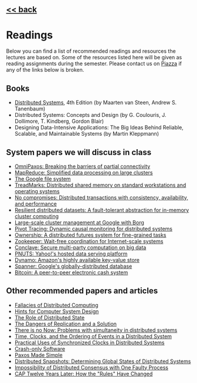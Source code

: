 ## [<< back](./index.html)

# Readings

Below you can find a list of recommended readings and resources the lectures are based on. Some of the resources listed here will be given as reading assignments during the semester. 
Please contact us on [Piazza](https://piazza.com/bu/fall2025/cascs651/home) if any of the links below is broken.

## Books
- [Distributed Systems](https://www.distributed-systems.net/index.php/books/ds4/), 4th Edition (by Maarten van Steen, Andrew S. Tanenbaum)
- Distributed Systems: Concepts and Design (by G. Coulouris, J. Dollimore, T. Kindberg, Gordon Blair)
- Designing Data-Intensive Applications: The Big Ideas Behind Reliable, Scalable, and Maintainable Systems (by Martin Kleppmann)

## System papers we will discuss in class
- [OmniPaxos: Breaking the barriers of partial connectivity](https://dl.acm.org/doi/abs/10.1145/3552326.3587441)
- [MapReduce: Simplified data processing on large clusters](https://dl.acm.org/doi/10.1145/1327452.1327492)
- [The Google file system](https://dl.acm.org/doi/10.1145/945445.945450)
- [TreadMarks: Distributed shared memory on standard workstations and operating systems](https://www.eecg.toronto.edu/~amza/ece1747h/papers/treadmarks94.pdf)
- [No compromises: Distributed transactions with consistency, availability, and performance](https://dl.acm.org/doi/10.1145/2815400.2815425)
- [Resilient distributed datasets: A fault-tolerant abstraction for in-memory cluster computing](https://dl.acm.org/doi/10.5555/2228298.2228301)
- [Large-scale cluster management at Google with Borg](https://dl.acm.org/doi/10.1145/2741948.2741964)
- [Pivot Tracing: Dynamic causal monitoring for distributed systems](https://dl.acm.org/doi/10.1145/2815400.2815415)
- [Ownership: A distributed futures system for fine-grained tasks](https://www.usenix.org/conference/nsdi21/presentation/cheng)
- [Zookeeper: Wait-free coordination for Internet-scale systems](https://dl.acm.org/doi/10.5555/1855840.1855851) 
- [Conclave: Secure multi-party computation on big data](https://dl.acm.org/doi/10.1145/3302424.3303982)
- [PNUTS: Yahoo!'s hosted data serving platform](https://dl.acm.org/doi/10.14778/1454159.1454167)
- [Dynamo: Amazon's highly available key-value store](https://dl.acm.org/doi/10.1145/1323293.1294281)
- [Spanner: Google's globally-distributed database](https://www.usenix.org/conference/osdi12/technical-sessions/presentation/corbett)
- [Bitcoin: A peer-to-peer electronic cash system](https://bitcoin.org/bitcoin.pdf)

## Other recommended papers and articles
- [Fallacies of Distributed Computing](https://www.se.rit.edu/~se442/doc/fallacies.pdf)
- [Hints for Computer System Design](https://www.microsoft.com/en-us/research/publication/hints-for-computer-system-design/)
- [The Role of Distributed State](https://cs-people.bu.edu/liagos/material/distributed-state.pdf)
- [The Dangers of Replication and a Solution](https://dl.acm.org/doi/10.1145/235968.233330)
- [There is no Now: Problems with simultaneity in distributed systems](https://queue.acm.org/detail.cfm?id=2745385)
- [Time, Clocks, and the Ordering of Events in a Distributed System](https://lamport.azurewebsites.net/pubs/time-clocks.pdf)
- [Practical Uses of Synchronized Clocks in Distributed Systems](https://dl.acm.org/doi/pdf/10.1145/112600.112601)
- [Crash-only Software](https://www.usenix.org/conference/hotos-ix/crash-only-software)
- [Paxos Made Simple](https://www.microsoft.com/en-us/research/wp-content/uploads/2016/12/paxos-simple-Copy.pdf)
- [Distributed Snapshots: Determining Global States of Distributed Systems](https://dl.acm.org/doi/pdf/10.1145/214451.214456)
- [Impossibility of Distributed Consensus with One Faulty Process](https://dl.acm.org/doi/10.1145/3149.214121)
- [CAP Twelve Years Later: How the "Rules" Have Changed](https://www.infoq.com/articles/cap-twelve-years-later-how-the-rules-have-changed/)
